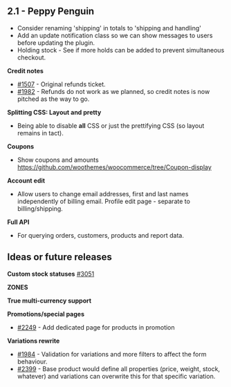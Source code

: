 ## 2.1 - Peppy Penguin

* Consider renaming 'shipping' in totals to 'shipping and handling'
* Add an update notification class so we can show messages to users before updating the plugin.
* Holding stock - See if more holds can be added to prevent simultaneous checkout.

**Credit notes**

* [#1507](https://github.com/woothemes/woocommerce/issues/1507) - Original refunds ticket.
* [#1982](https://github.com/woothemes/woocommerce/issues/1982) - Refunds do not work as we planned, so credit notes is now pitched as the way to go.

**Splitting CSS: Layout and pretty**

* Being able to disable **all** CSS or just the prettifying CSS (so layout remains in tact). 

**Coupons**

* Show coupons and amounts https://github.com/woothemes/woocommerce/tree/Coupon-display

**Account edit**

* Allow users to change email addresses, first and last names independently of billing email. Profile edit page - separate to billing/shipping.

**Full API**

* For querying orders, customers, products and report data.

## Ideas or future releases

**Custom stock statuses** [#3051](https://github.com/woothemes/woocommerce/issues/3051)

**ZONES**

**True multi-currency support**

**Promotions/special pages**

* [#2249](https://github.com/woothemes/woocommerce/issues/2249) - Add dedicated page for products in promotion

**Variations rewrite**

* [#1984](https://github.com/woothemes/woocommerce/issues/1984) - Validation for variations and more filters to affect the form behaviour.
* [#2399](https://github.com/woothemes/woocommerce/issues/2399) - Base product would define all properties (price, weight, stock, whatever) and variations can overwrite this for that specific variation.